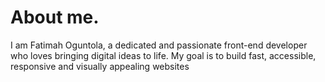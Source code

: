 # About me.
I am Fatimah Oguntola, a dedicated and passionate front-end developer who loves bringing digital ideas to life. My goal is to build fast, accessible, responsive and visually appealing websites

